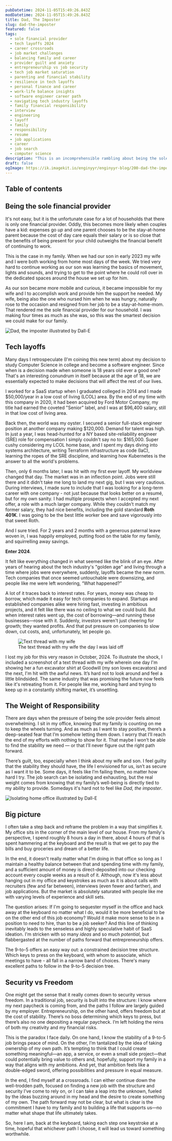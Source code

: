 ```yaml
---
pubDatetime: 2024-11-05T15:49:26.843Z
modDatetime: 2024-11-05T15:49:26.843Z
title: Dad, The Imposter
slug: dad-the-imposter
featured: false
tags:
  - sole financial provider
  - tech layoffs 2024
  - career crossroads
  - job market challenges
  - balancing family and career
  - provider guilt and anxiety
  - entrepreneurship vs job security
  - tech job market saturation
  - parenting and financial stability
  - resilience in tech layoffs
  - personal finance and career
  - work-life balance insights
  - software engineer career path
  - navigating tech industry layoffs
  - family financial responsibility
  - interview
  - engineering
  - layoff
  - family
  - responsibility
  - resume
  - job applications
  - career
  - job search
  - computer science
description: "This is an incomprehensible rambling about being the sole financial provider for the family and being a part of the tech layoff, from the perspective of a dad in that situation."
draft: false
ogImage: https://ik.imagekit.io/enginyyr/enginyyr-blog/200-dad-the-imposter/Screenshot%202024-11-06%20at%203.37.31%E2%80%AFPM.png?updatedAt=1730925626000
---
```


## Table of contents

## Being the sole financial provider

It's not easy, but it is the unfortunate case for a lot of households that there is only one financial provider. Oddly, this becomes more likely when couples have a kid: expenses go *up* and one parent chooses to be the stay-at-home parent because the cost of day care equals their salary or is so close that the benefits of being present for your child outweighs the financial benefit of continuing to work.

This is the case in my family. When we had our son in early 2023 my wife and I were both working from home most days of the week. We tried very hard to continue working as our son was learning the basics of movement, lights and sounds, and trying to get to the point where he could roll over in the dedicated spaces around the house we set up for him.

As our son became more mobile and curious, it became impossible for my wife and I to accomplish work and provide him the support he needed. My wife, being also the one who nursed him when he was hungry, naturally rose to the occasion and resigned from her job to be a stay-at-home-mom. That rendered me the sole financial provider for our household. I was making four times as much as she was, so this was the smartest decision we could make for our family.

 ![Dad, the imposter illustrated by Dall-E](https://ik.imagekit.io/enginyyr/enginyyr-blog/200-dad-the-imposter/DALL_E%202024-11-05%2010.34.35%20-%20A%20heading%20image%20for%20a%20blog%20titled%20'Dad,%20the%20Imposter.'%20The%20scene%20depicts%20a%20father%20sitting%20alone%20in%20a%20quiet,%20dimly%20lit%20home%20office,%20conveying%20feelings%20.webp?updatedAt=1730820925347)


## Tech layoffs

Many days I retrospeculate (I'm coining this new term) about my decision to study Computer Science in college and become a software engineer. Since when is a decision made when someone is 18 years old ever a good one? That's an interesting conundrum in itself because at the age of 18, we are essentially expected to make decisions that will affect the rest of our lives.

I worked for a SaaS startup when I graduated colleged in 2014 and I made $50,000/year in a low cost of living (LCOL) area. By the end of my time with this company in 2020, it had been acquired by Ford Motor Company, my title had earned the coveted "Senior" label, and I was at $96,400 salary, still in that low cost of living area.

Back then, the world was my oyster. I secured a senior full-stack engineer position at another company making $120,000. Demand for talent was high. In just a year, I was head-hunted for a NY based site-reliability engineer (SRE) role for compensation I simply couldn't say no to: $165,000. Super cushy considering my LCOL home base, and I spent my days diving into systems architecture, writing Terraform infrastructure as code (IaC), learning the ropes of the SRE discipline, and learning how Kubernetes is the answer to all the world's problems.

Then, only 6 months later, I was hit with my first ever layoff. My worldview changed that day. The market was in an inflection point. Jobs were still there and it didn't take me long to land my next gig, but I was very cautious. During interviews, I made sure to include that I was looking for a long-term career with one company - not just because that looks better on a resumé, but for my own sanity. I had multiple prospects when I accepted my next offer, a role with a much larger company. While they couldn't match my former salary, they had nice benefits, including the gold standard **Roth 401K**. I was going to be the best little worker bee and save vigorously into that sweet Roth.

And I sure tried. For 2 years and 2 months with a generous paternal leave woven in, I was happily employed, putting food on the table for my family, and squirrelling away savings.

**Enter 2024**. 

It felt like everything changed in what seemed like the blink of an eye. After years of hearing about the tech industry's "golden age" and living through a time where jobs were everywhere, suddenly, layoffs became the new norm. Tech companies that once seemed untouchable were downsizing, and people like me were left wondering, “What happened?”

A lot of it traces back to interest rates. For years, money was cheap to borrow, which made it easy for tech companies to expand. Startups and established companies alike were hiring fast, investing in ambitious projects, and it felt like there was no ceiling to what we could build. But when interest rates went up, the cost of borrowing—and running these businesses—rose with it. Suddenly, investors weren't just cheering for growth; they wanted profits. And that put pressure on companies to slow down, cut costs, and, unfortunately, let people go.

<figure>
    <img src="https://ik.imagekit.io/enginyyr/enginyyr-blog/200-dad-the-imposter/Screenshot%202024-11-06%20at%203.37.31%E2%80%AFPM.png?updatedAt=1730925626000"
         alt="Text thread with my wife">
    <figcaption class="text-xs">The text thread with my wife the day I was laid off</figcaption>
</figure>

I lost my job for this very reason in October, 2024. To illustrate the shock, I included a screenshot of a text thread with my wife wherein one day I'm showing her a fun excavator shirt at Goodwill (my son loves excavators) and the next, I'm hit with the awful news. It’s hard not to look around and feel a little blindsided. The same industry that was promising the future now feels like it's retreating from it. For people like me, working hard and trying to keep up in a constantly shifting market, it’s unsettling.

## The Weight of Responsibility

There are days when the pressure of being the sole provider feels almost overwhelming. I sit in my office, knowing that my family is counting on me to keep the wheels turning. And as much as I want to stay positive, there’s a deep-seated fear that I’m somehow letting them down. I worry that I’ll reach the end of my efforts with nothing to show for it. That maybe I won’t be able to find the stability we need — or that I’ll never figure out the right path forward.

There’s guilt, too, especially when I think about my wife and son. I feel guilty that the stability they should have, the life I envisioned for us, isn’t as secure as I want it to be. Some days, it feels like I’m failing them, no matter how hard I try. The job search can be isolating and exhausting, but the real weight comes from knowing that my family’s well-being is directly tied to my ability to provide. Somedays it's hard not to feel like *Dad, the imposter*.

 ![Isolating home office illustrated by Dall-E](https://ik.imagekit.io/enginyyr/enginyyr-blog/200-dad-the-imposter/DALL_E%202024-11-05%2010.04.48%20-%20quiet%20home%20office.webp?updatedAt=1730820003005)

## Big picture

I often take a step back and reframe the problem in a way that simplifies it. My office sits in the corner of the main level of our house. From my family's perspective, I spend roughly 8 hours a day in there, about 4 hours of that is spent hammering at the keyboard and the result is that we get to pay the bills and buy groceries and dream of a better life.

In the end, it doesn't really matter what I'm doing in that office so long as I maintain a healthy balance between that and spending time with my family, and a sufficient amount of money is direct-deposited into our checking account every couple weeks as a result of it. Although, now it's less about hanging out in my office and keystrokes as much as it is about calls with recruiters (few and far between), interviews (even fewer and farther), and job applications. But the market is absolutely saturated with people like me with varying levels of experience and skill sets.

The question arises: If I'm going to sequester myself in the office and hack away at the keyboard no matter what I do, would it be more beneficial to be on the other end of this job economy? Would it make more sense to be in a position to need to hire, than to be a job seeker? And this line of thinking inevitably leads to the senseless and highly speculative habit of SaaS ideation. I'm stricken with so many *ideas* and so much *potential*, but flabbergasted at the number of paths forward that entrepreneurship offers.

The 9-to-5 offers an easy way out: a constrained decision tree structure. Which keys to press on the keyboard, with whom to associate, which meetings to have - all fall in a narrow band of choices. There's many excellent paths to follow in the 9-to-5 decision tree.

## Security vs Freedom

One might get the sense that it really comes down to security versus freedom. In a traditional job, security is built into the structure: I know where my next paycheck is coming from, and the paths I follow are largely guided by my employer. Entrepreneurship, on the other hand, offers freedom but at the cost of stability. There’s no boss determining which keys to press, but there’s also no one depositing a regular paycheck. I’m left holding the reins of both my creativity and my financial risks.

This is the paradox I face daily. On one hand, I know the stability of a 9-to-5 job brings peace of mind. On the other, I’m tantalized by the idea of taking ownership of my own path. It’s tempting to think that I could create something meaningful—an app, a service, or even a small side project—that could potentially bring value to others and, hopefully, support my family in a way that aligns with my ambitions. And yet, that ambition feels like a double-edged sword, offering possibilities and pressure in equal measure.

In the end, I find myself at a crossroads. I can either continue down the well-trodden path, focused on finding a new job with the structure and security I’ve come to rely on, or I can take a leap into the unknown, fueled by the ideas buzzing around in my head and the desire to create something of my own. The path forward may not be clear, but what is clear is the commitment I have to my family and to building a life that supports us—no matter what shape that life ultimately takes.

So, here I am, back at the keyboard, taking each step one keystroke at a time, hopeful that whichever path I choose, it will lead us toward something worthwhile.
